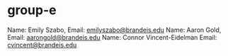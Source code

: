 # group-e
Name: Emily Szabo, Email: emilyszabo@brandeis.edu
Name: Aaron Gold, Email: aarongold@brandeis.edu
Name: Connor Vincent-Eidelman Email: cvincent@brandeis.edu